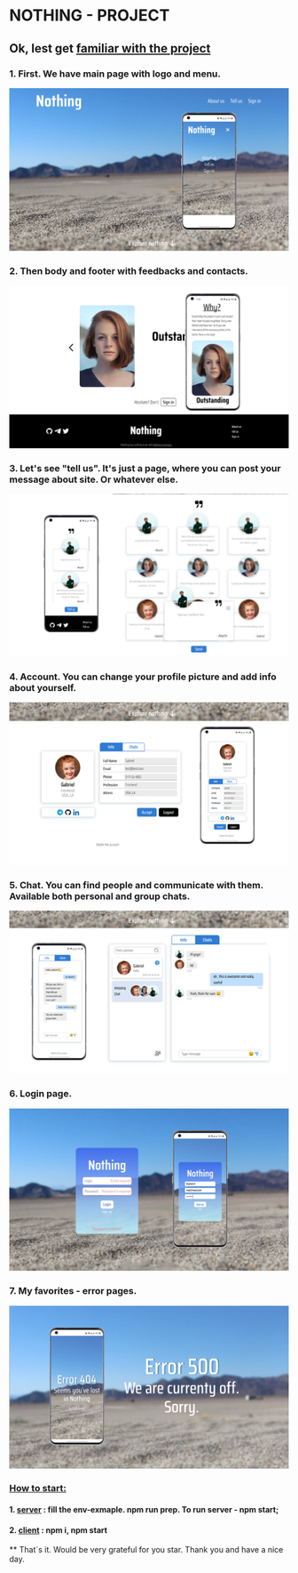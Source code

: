 # NOTHING - PROJECT
## Ok, lest get <ins>familiar with the project</ins>

### 1. First. We have main page with logo and menu.
![main_page](readme-assets/nothing.png)

### 2. Then body and footer with feedbacks and contacts.
![body_footer](readme-assets/nothing_main_footer.png)

### 3. Let's see "tell us". It's just a page, where you can post your message about site. Or whatever else.
![tell_us](readme-assets/feedback_post.png)

### 4. Account. You can change your profile picture and add info about yourself.
![account](readme-assets/Account.png)

### 5. Chat. You can find people and communicate with them. Available both personal and group chats.
![chat](readme-assets/Chat.png)

### 6. Login page.
![chat](readme-assets/Login.png)

### 7. My favorites - error pages.
![error](readme-assets/Error.png)


### <ins>How to start:</ins> 

#### 1. <ins>server</ins> : fill the env-exmaple. **npm run prep**. To run server - **npm start**; 
#### 2. <ins>client</ins> : **npm i, npm start**

** That`s it.
Would be very grateful for you star. Thank you and have a nice day.
